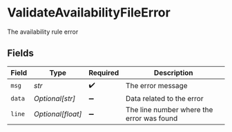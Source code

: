 # ValidateAvailabilityFileError

The availability rule error


## Fields

| Field                                     | Type                                      | Required                                  | Description                               |
| ----------------------------------------- | ----------------------------------------- | ----------------------------------------- | ----------------------------------------- |
| `msg`                                     | *str*                                     | :heavy_check_mark:                        | The error message                         |
| `data`                                    | *Optional[str]*                           | :heavy_minus_sign:                        | Data related to the error                 |
| `line`                                    | *Optional[float]*                         | :heavy_minus_sign:                        | The line number where the error was found |